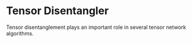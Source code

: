 # Tensor Disentangler

Tensor disentanglement plays an important role in several tensor network algorithms. 
